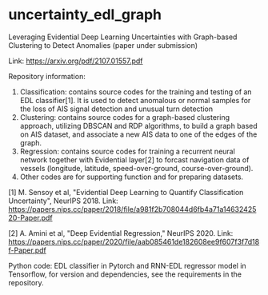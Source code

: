 # uncertainty_edl_graph
Leveraging Evidential Deep Learning Uncertainties with Graph-based Clustering to Detect Anomalies (paper under submission)

Link: https://arxiv.org/pdf/2107.01557.pdf

Repository information:
1. Classification: contains source codes for the training and testing of an EDL classifier[1]. It is used to detect anomalous or normal samples for the loss of AIS signal detection and unusual turn detection 
2. Clustering: contains source codes for a graph-based clustering approach, utilizing DBSCAN and RDP algorithms, to build a graph based on AIS dataset, and associate a new AIS data to one of the edges of the graph.
3. Regression: contains source codes for training a recurrent  neural network together with Evidential layer[2] to forcast navigation data of vessels (longitude, latitude, speed-over-ground, course-over-ground).
4. Other codes are for supporting function and for preparing datasets.

[1] M. Sensoy et al, "Evidential Deep Learning to Quantify Classification Uncertainty", NeurIPS 2018. 
Link: https://papers.nips.cc/paper/2018/file/a981f2b708044d6fb4a71a1463242520-Paper.pdf

[2] A. Amini et al, "Deep Evidential Regression," NeurIPS 2020. 
Link: https://papers.nips.cc/paper/2020/file/aab085461de182608ee9f607f3f7d18f-Paper.pdf

Python code: EDL classifier in Pytorch and RNN-EDL regressor model in Tensorflow, for version and dependencies, see the requirements in the repository.  
